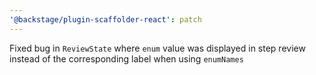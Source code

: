 ```yaml
---
'@backstage/plugin-scaffolder-react': patch
---
```


Fixed bug in `ReviewState` where `enum` value was displayed in step review instead of the corresponding label when using `enumNames`
